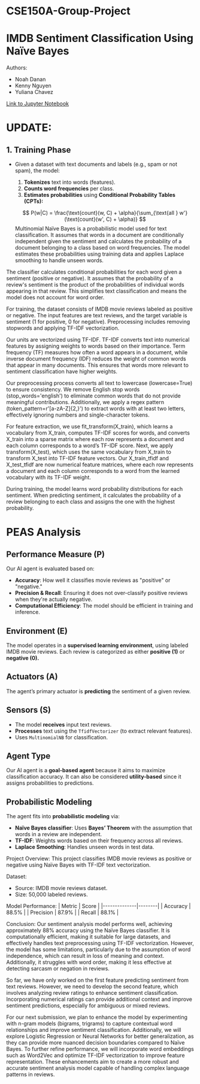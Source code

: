 # CSE150A-Group-Project

IMDB Sentiment Classification Using Naïve Bayes
==============================================

Authors:
- Noah Danan
- Kenny Nguyen
- Yuliana Chavez

[Link to Jupyter Notebook](https://github.com/ken004ucsd/CSE150A-Group-Project/blob/milestone2/Milestone2.ipynb)

UPDATE:
=============

## 1. Training Phase
- Given a dataset with text documents and labels (e.g., spam or not spam), the model:
  1. **Tokenizes** text into words (features).
  2. **Counts word frequencies** per class.
  3. **Estimates probabilities** using **Conditional Probability Tables (CPTs):**

    $$
    P(w|C) = \frac{\text{count}(w, C) + \alpha}{\sum_{\text{all } w'} (\text{count}(w', C) + \alpha)}
    $$
Multinomial Naïve Bayes is a probabilistic model used for text classification. It assumes that words in a document are conditionally independent given the sentiment and calculates the probability of a document belonging to a class based on word frequencies. The model estimates these probabilities using training data and applies Laplace smoothing to handle unseen words.

The classifier calculates conditional probabilities for each word given a sentiment (positive or negative). It assumes that the probability of a review's sentiment is the product of the probabilities of individual words appearing in that review. This simplifies text classification and means the model does not account for word order.

For training, the dataset consists of IMDB movie reviews labeled as positive or negative. The input features are text reviews, and the target variable is sentiment (1 for positive, 0 for negative). Preprocessing includes removing stopwords and applying TF-IDF vectorization.

Our units are vectorized using TF-IDF. TF-IDF converts text into numerical features by assigning weights to words based on their importance. Term frequency (TF) measures how often a word appears in a document, while inverse document frequency (IDF) reduces the weight of common words that appear in many documents. This ensures that words more relevant to sentiment classification have higher weights.

Our preprocessing process converts all text to lowercase (lowercase=True) to ensure consistency. We remove English stop words (stop_words='english') to eliminate common words that do not provide meaningful contributions. Additionally, we apply a regex pattern (token_pattern=r'[a-zA-Z]{2,}') to extract words with at least two letters, effectively ignoring numbers and single-character tokens.

For feature extraction, we use fit_transform(X_train), which learns a vocabulary from X_train, computes TF-IDF scores for words, and converts X_train into a sparse matrix where each row represents a document and each column corresponds to a word’s TF-IDF score. Next, we apply transform(X_test), which uses the same vocabulary from X_train to transform X_test into TF-IDF feature vectors. Our X_train_tfidf and X_test_tfidf are now numerical feature matrices, where each row represents a document and each column corresponds to a word from the learned vocabulary with its TF-IDF weight.

During training, the model learns word probability distributions for each sentiment. When predicting sentiment, it calculates the probability of a review belonging to each class and assigns the one with the highest probability.

PEAS Analysis
=============

Performance Measure (P)
-----------------------
Our AI agent is evaluated based on:

- **Accuracy**: How well it classifies movie reviews as "positive" or "negative."
- **Precision & Recall**: Ensuring it does not over-classify positive reviews when they're actually negative.
- **Computational Efficiency**: The model should be efficient in training and inference.

Environment (E)
---------------
The model operates in a **supervised learning environment**, using labeled IMDB movie reviews. Each review is categorized as either **positive (1)** or **negative (0).**

Actuators (A)
-------------
The agent’s primary actuator is **predicting** the sentiment of a given review.

Sensors (S)
-----------
- The model **receives** input text reviews.
- **Processes** text using the `TfidfVectorizer` (to extract relevant features).
- Uses `MultinomialNB` for classification.

Agent Type
----------
Our AI agent is a **goal-based agent** because it aims to maximize classification accuracy. It can also be considered **utility-based** since it assigns probabilities to predictions.

Probabilistic Modeling
----------------------
The agent fits into **probabilistic modeling** via:

- **Naïve Bayes classifier**: Uses **Bayes’ Theorem** with the assumption that words in a review are independent.
- **TF-IDF**: Weights words based on their frequency across all reviews.
- **Laplace Smoothing**: Handles unseen words in test data.







Project Overview:
This project classifies IMDB movie reviews as positive or negative using Naïve Bayes with TF-IDF text vectorization.

Dataset:
- Source: IMDB movie reviews dataset.
- Size: 50,000 labeled reviews.

Model Performance:
| Metric        | Score  |
|--------------|--------|
| Accuracy     | 88.5%  |
| Precision    | 87.9%  |
| Recall       | 88.1%  |

Conclusion: 
Our sentiment analysis model performs well, achieving approximately 88% accuracy using the Naïve Bayes classifier. It is computationally efficient, making it suitable for large datasets, and effectively handles text preprocessing using TF-IDF vectorization. However, the model has some limitations, particularly due to the assumption of word independence, which can result in loss of meaning and context. Additionally, it struggles with word order, making it less effective at detecting sarcasm or negation in reviews.

So far, we have only worked on the first feature predicting sentiment from text reviews. However, we need to develop the second feature, which involves analyzing review ratings to enhance sentiment classification. Incorporating numerical ratings can provide additional context and improve sentiment predictions, especially for ambiguous or mixed reviews.

For our next submission, we plan to enhance the model by experimenting with n-gram models (bigrams, trigrams) to capture contextual word relationships and improve sentiment classification. Additionally, we will explore Logistic Regression or Neural Networks for better generalization, as they can provide more nuanced decision boundaries compared to Naïve Bayes. To further refine performance, we will incorporate word embeddings such as Word2Vec and optimize TF-IDF vectorization to improve feature representation. These enhancements aim to create a more robust and accurate sentiment analysis model capable of handling complex language patterns in reviews.








